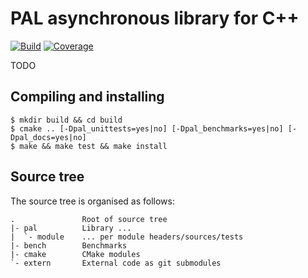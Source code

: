 # PAL asynchronous library for C++

[![Build](https://github.com/svens/pal/workflows/Build/badge.svg)](https://github.com/svens/pal/actions?query=workflow:Build)
[![Coverage](https://coveralls.io/repos/github/svens/pal/badge.svg)](https://coveralls.io/github/svens/pal)

TODO


## Compiling and installing

    $ mkdir build && cd build
    $ cmake .. [-Dpal_unittests=yes|no] [-Dpal_benchmarks=yes|no] [-Dpal_docs=yes|no]
    $ make && make test && make install


## Source tree

The source tree is organised as follows:

    .               Root of source tree
    |- pal          Library ...
    |  `- module    ... per module headers/sources/tests
    |- bench        Benchmarks
    |- cmake        CMake modules
    `- extern       External code as git submodules
